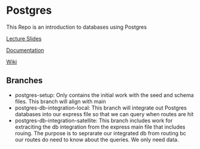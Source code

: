 # Postgres
This Repo is an introduction to databases using Postgres

[Lecture Slides](https://hackmd.io/@XinhdUgJSt2kHuiYLatSqQ/ByMXOfSKq#/)

[Documentation](http://vitaly-t.github.io/pg-promise/index.html)

[Wiki](https://github.com/vitaly-t/pg-promise/wiki/Learn-by-Example)


## Branches
- postgres-setup: Only contains the initial work with the seed and schema files. This branch will align with main
- postgres-db-integration-local: This branch will integrate out Postgres databases into our express file so that we can query when routes are hit
- postgres-db-integration-satellite: This branch includes work for extraciting the db integration from the express main file that includes rouing. The purpose is to seprarate our integrated db from routing bc our routes do need to know about the queries. We only need data. 
